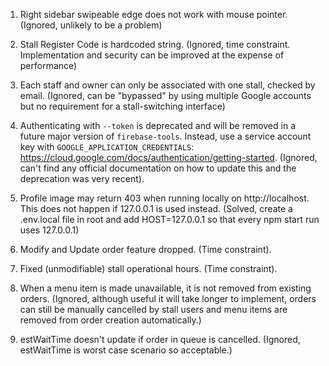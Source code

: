 1. Right sidebar swipeable edge does not work with mouse pointer. (Ignored, unlikely to be a problem)

2. Stall Register Code is hardcoded string. (Ignored, time constraint. Implementation and security can be improved at the expense of performance)

3. Each staff and owner can only be associated with one stall, checked by email. (Ignored, can be "bypassed" by using multiple Google accounts but no requirement for a stall-switching interface)

4. Authenticating with `--token` is deprecated and will be removed in a future major version of `firebase-tools`. Instead, use a service account key with `GOOGLE_APPLICATION_CREDENTIALS`: https://cloud.google.com/docs/authentication/getting-started. (Ignored, can't find any official documentation on how to update this and the deprecation was very recent).

5. Profile image may return 403 when running locally on http://localhost. This does not happen if 127.0.0.1 is used instead. (Solved, create a .env.local file in root and add HOST=127.0.0.1 so that every npm start run uses 127.0.0.1)

6. Modify and Update order feature dropped. (Time constraint).

7. Fixed (unmodifiable) stall operational hours. (Time constraint).

8. When a menu item is made unavailable, it is not removed from existing orders. (Ignored, although useful it will take longer to implement, orders can still be manually cancelled by stall users and menu items are removed from order creation automatically.)

9. estWaitTime doesn't update if order in queue is cancelled. (Ignored, estWaitTime is worst case scenario so acceptable.)